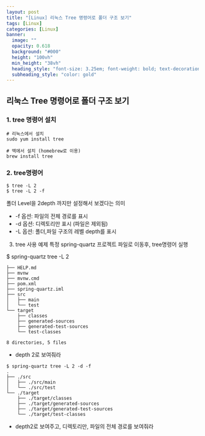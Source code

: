 ```yaml
---
layout: post
title: "[Linux] 리눅스 Tree 명령어로 폴더 구조 보기"
tags: [Linux]
categories: [Linux]
banner:
  image: ""
  opacity: 0.618
  background: "#000"
  height: "100vh"
  min_height: "38vh"
  heading_style: "font-size: 3.25em; font-weight: bold; text-decoration: underline"
  subheading_style: "color: gold"
---
```



## 리눅스 Tree 명령어로 폴더 구조 보기


### 1. tree 명령어 설치

```
# 리눅스에서 설치
sudo yum install tree  

# 맥에서 설치 (homebrew로 이용)
brew install tree
```

### 2. tree명령어

```
$ tree -L 2 
$ tree -L 2 -f 
```

폴더 Level을 2depth 까지만 설정해서 보겠다는 의미
- -f 옵션: 파일의 전체 경로를 표시
- -d 옵션: 디렉토리만 표시 (파일은 제외됨)
- -L 옵션: 폴더,파일 구조의 레벨 depth를 표시

3. tree 사용 예제
특정 spring-quartz 프로젝트 파일로 이동후, tree명령어 실행

$ spring-quartz tree -L 2 
```
├── HELP.md
├── mvnw
├── mvnw.cmd
├── pom.xml
├── spring-quartz.iml
├── src
│   ├── main
│   └── test
└── target
    ├── classes
    ├── generated-sources
    ├── generated-test-sources
    └── test-classes

8 directories, 5 files

```

- depth 2로 보여줘라

```
$ spring-quartz tree -L 2 -d -f 
.
├── ./src
│   ├── ./src/main
│   └── ./src/test
└── ./target
    ├── ./target/classes
    ├── ./target/generated-sources
    ├── ./target/generated-test-sources
    └── ./target/test-classes
```

- depth2로 보여주고, 디렉토리만, 파일의 전체 경로를 보여줘라   